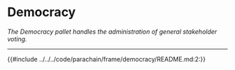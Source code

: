 # Democracy

*The Democracy pallet handles the administration of general stakeholder voting.*

---

{{#include ../../../code/parachain/frame/democracy/README.md:2:}}
